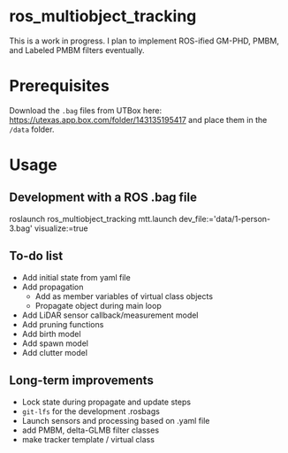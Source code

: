 # ros_multiobject_tracking
This is a work in progress. I plan to implement ROS-ified GM-PHD, PMBM, and Labeled PMBM filters eventually.

# Prerequisites
Download the `.bag` files from UTBox here: https://utexas.app.box.com/folder/143135195417
and place them in the `/data` folder.

# Usage
## Development with a ROS .bag file
roslaunch ros_multiobject_tracking mtt.launch dev_file:='data/1-person-3.bag' visualize:=true

## To-do list
- Add initial state from yaml file
- Add propagation
    - Add as member variables of virtual class objects
    - Propagate object during main loop
- Add LiDAR sensor callback/measurement model
- Add pruning functions
- Add birth model
- Add spawn model
- Add clutter model



## Long-term improvements
- Lock state during propagate and update steps
- `git-lfs` for the development .rosbags
- Launch sensors and processing based on .yaml file
- add PMBM, delta-GLMB filter classes
- make tracker template / virtual class